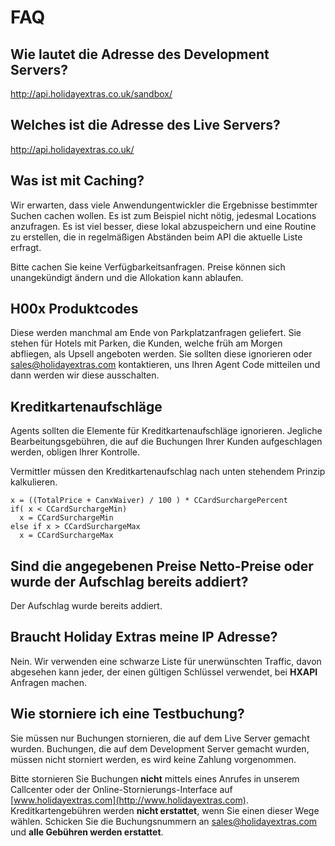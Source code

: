 # FAQ



## Wie lautet die Adresse des Development Servers?

http://api.holidayextras.co.uk/sandbox/




## Welches ist die Adresse des Live Servers?

http://api.holidayextras.co.uk/









## Was ist mit Caching?

Wir erwarten, dass viele Anwendungentwickler die Ergebnisse bestimmter Suchen cachen wollen. Es ist zum Beispiel nicht nötig, jedesmal Locations anzufragen. Es ist viel besser, diese lokal abzuspeichern und eine Routine zu erstellen, die in regelmäßigen Abständen beim API die aktuelle Liste erfragt.

Bitte cachen Sie keine Verfügbarkeitsanfragen. Preise können sich unangekündigt ändern und die Allokation kann ablaufen.



## H00x Produktcodes

Diese werden manchmal am Ende von Parkplatzanfragen geliefert. Sie stehen für Hotels mit Parken, die Kunden, welche früh am Morgen abfliegen, als Upsell angeboten werden. Sie sollten diese ignorieren oder [sales@holidayextras.com](sales@holidayextras.com) kontaktieren, uns Ihren Agent Code mitteilen und dann werden wir diese ausschalten.





## Kreditkartenaufschläge

Agents sollten die Elemente für Kreditkartenaufschläge ignorieren. Jegliche Bearbeitungsgebühren, die auf die Buchungen Ihrer Kunden aufgeschlagen werden, obligen Ihrer Kontrolle.

Vermittler müssen den Kreditkartenaufschlag nach unten stehendem Prinzip kalkulieren.

	
	x = ((TotalPrice + CanxWaiver) / 100 ) * CCardSurchargePercent
	if( x < CCardSurchargeMin) 
	  x = CCardSurchargeMin
	else if x > CCardSurchargeMax
	  x = CCardSurchargeMax





## Sind die angegebenen Preise Netto-Preise oder wurde der Aufschlag bereits addiert?

Der Aufschlag wurde bereits addiert.







## Braucht Holiday Extras meine IP Adresse?

Nein. Wir verwenden eine schwarze Liste für unerwünschten Traffic, davon abgesehen kann jeder, der einen gültigen Schlüssel verwendet, bei **HXAPI** Anfragen machen.




## Wie storniere ich eine Testbuchung?

Sie müssen nur Buchungen stornieren, die auf dem Live Server gemacht wurden. Buchungen, die auf dem Development Server gemacht wurden, müssen nicht storniert werden, es wird keine Zahlung vorgenommen.

Bitte stornieren Sie Buchungen **nicht** mittels eines Anrufes in unserem Callcenter oder der Online-Stornierungs-Interface auf [www.holidayextras.com](http://www.holidayextras.com). Kreditkartengebühren werden **nicht erstattet**, wenn Sie einen dieser Wege wählen. Schicken Sie die Buchungsnummern an [sales@holidayextras.com](sales@holidayextras.com) und **alle Gebühren werden erstattet**.
